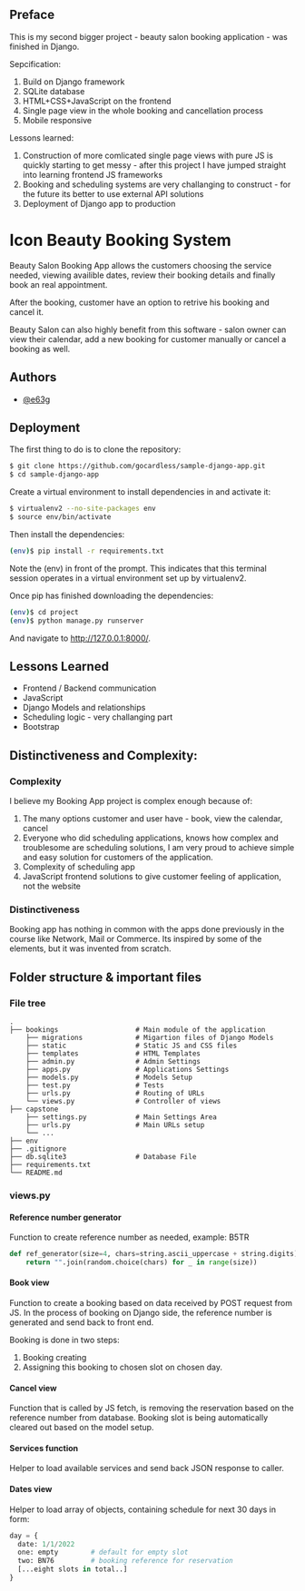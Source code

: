## Preface

This is my second bigger project - beauty salon booking application - was finished in Django.

Sepcification:
1. Build on Django framework
2. SQLite database
3. HTML+CSS+JavaScript on the frontend
4. Single page view in the whole booking and cancellation process
5. Mobile responsive

Lessons learned:
1. Construction of more comlicated single page views with pure JS is quickly starting to get messy - after this project I have jumped straight into learning frontend JS frameworks
2. Booking and scheduling systems are very challanging to construct - for the future its better to use external API solutions
3. Deployment of Django app to production

# Icon Beauty Booking System

Beauty Salon Booking App allows the customers choosing the service needed, viewing availible dates, review their booking details and finally book an real appointment.

After the booking, customer have an option to retrive his booking and cancel it.

Beauty Salon can also highly benefit from this software - salon owner can view their calendar, add a new booking for customer manually or cancel a booking as well.

## Authors

- [@e63g](https://www.github.com/e63g)


## Deployment

The first thing to do is to clone the repository:

```bash
$ git clone https://github.com/gocardless/sample-django-app.git
$ cd sample-django-app
```

Create a virtual environment to install dependencies in and activate it:

```bash
$ virtualenv2 --no-site-packages env
$ source env/bin/activate
```

Then install the dependencies:

```bash
(env)$ pip install -r requirements.txt
```

Note the (env) in front of the prompt. This indicates that this terminal session operates in a virtual environment set up by virtualenv2.

Once pip has finished downloading the dependencies:

```bash
(env)$ cd project
(env)$ python manage.py runserver
```

And navigate to http://127.0.0.1:8000/.

## Lessons Learned

- Frontend / Backend communication
- JavaScript
- Django Models and relationships
- Scheduling logic - very challanging part
- Bootstrap

## Distinctiveness and Complexity:

### Complexity
I believe my Booking App project is complex enough because of:
1. The many options customer and user have - book, view the calendar, cancel
2. Everyone who did scheduling applications, knows how complex and troublesome are scheduling solutions, I am very proud to achieve simple and easy solution for customers of the application.
3. Complexity of scheduling app
4. JavaScript frontend solutions to give customer feeling of application, not the website

### Distinctiveness
Booking app has nothing in common with the apps done previously in the course like Network, Mail or Commerce. Its inspired by some of the elements, but it was invented from scratch.


## Folder structure & important files

### File tree

```http
.
├── bookings                   # Main module of the application
    ├── migrations             # Migartion files of Django Models
    ├── static                 # Static JS and CSS files
    ├── templates              # HTML Templates
    ├── admin.py               # Admin Settings
    ├── apps.py                # Applications Settings
    ├── models.py              # Models Setup
    ├── test.py                # Tests
    ├── urls.py                # Routing of URLs
    └── views.py               # Controller of views
├── capstone  
    ├── settings.py            # Main Settings Area
    ├── urls.py                # Main URLs setup
    └── ...                
├── env                     
├── .gitignore                    
├── db.sqlite3                 # Database File
├── requirements.txt
└── README.md
```

### views.py

#### Reference number generator

Function to create reference number as needed, example: B5TR

```py
def ref_generator(size=4, chars=string.ascii_uppercase + string.digits):
    return "".join(random.choice(chars) for _ in range(size))
```

#### Book view

Function to create a booking based on data received by POST request from JS.
In the process of booking on Django side, the reference number is generated and send back to front end.

Booking is done in two steps:
1. Booking creating
2. Assigning this booking to chosen slot on chosen day.

#### Cancel view

Function that is called by JS fetch, is removing the reservation based on the reference number from database. Booking slot is being automatically cleared out based on the model setup.

#### Services function

Helper to load available services and send back JSON response to caller.

#### Dates view

Helper to load array of objects, containing schedule for next 30 days in form:

```py
day = {
  date: 1/1/2022
  one: empty        # default for empty slot
  two: BN76         # booking reference for reservation
  [...eight slots in total..]
}
```








